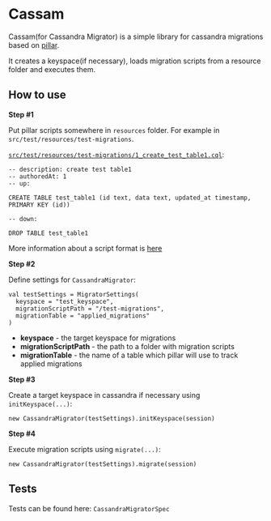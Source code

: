 # Cassam

Cassam(for Cassandra Migrator) is a simple library for cassandra migrations based on [pillar](https://github.com/comeara/pillar).

It creates a keyspace(if necessary), loads migration scripts from a resource folder and executes them.

## How to use
**Step #1**

Put pillar scripts somewhere in `resources` folder. For example in `src/test/resources/test-migrations`.

[`src/test/resources/test-migrations/1_create_test_table1.cql`](src/test/resources/test-migrations/1_create_test_table1.cql):
```
-- description: create test table1
-- authoredAt: 1
-- up:

CREATE TABLE test_table1 (id text, data text, updated_at timestamp, PRIMARY KEY (id))

-- down:

DROP TABLE test_table1
```

More information about a script format is [here](https://github.com/comeara/pillar#migration-files)

**Step #2**

Define settings for `CassandraMigrator`:
```
val testSettings = MigratorSettings(
  keyspace = "test_keyspace",
  migrationScriptPath = "/test-migrations",
  migrationTable = "applied_migrations"
)
```

* **keyspace** - the target keyspace for migrations
* **migrationScriptPath** - the path to a folder with migration scripts
* **migrationTable** - the name of a table which pillar will use to track applied migrations 

**Step #3**

Create a target keyspace in cassandra if necessary using `initKeyspace(...)`:
```
new CassandraMigrator(testSettings).initKeyspace(session)
```

**Step #4**

Execute migration scripts using `migrate(...)`:
```
new CassandraMigrator(testSettings).migrate(session)
```

## Tests

Tests can be found here: `CassandraMigratorSpec`
